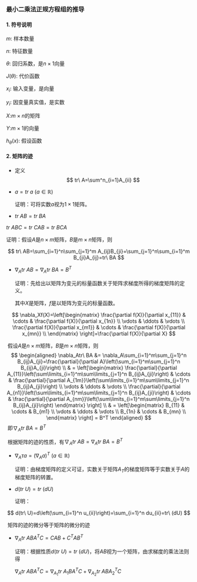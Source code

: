 ### 最小二乘法正规方程组的推导

#### 1. 符号说明

$m$: 样本数量

$n$: 特征数量

$\theta$: 回归系数，是$n\times 1$向量

$J(\theta)$: 代价函数

$x_i$: 输入变量，是向量

$y_i$: 因变量真实值，是实数

$X$:$m\times n$的矩阵

$Y$:$m\times 1$的向量

$h_\theta (x)$: 假设函数

#### 2. 矩阵的迹

- 定义
$$
tr\ A=\sum^n_{i=1}A_{ii}
$$

- $a=tr\ a\ (a\in \mathbb{R})$

  证明：可将实数$a$视为$1\times 1$矩阵。

- $tr\ AB=tr\ BA$

 $tr\ ABC=tr\ CAB=tr\ BCA$

  证明：假设$A$是$n\times m$矩阵，$B$是$m\times n$矩阵，则

$$
tr\ AB=\sum_{i=1}^n\sum_{j=1}^m A_{ij}B_{ji}=\sum_{j=1}^n\sum_{i=1}^m B_{ji}A_{ij}=tr\ BA
$$

- $\nabla_Atr\ AB=\nabla_Atr\ BA=B^T$

  证明：先给出以矩阵为变元的标量函数关于矩阵求梯度所得的梯度矩阵的定义。

  其中$X$是矩阵，$f$是以矩阵为变元的标量函数。

$$
\nabla_Xf(X)=\left[\begin{matrix}
\frac{\partial f(X)}{\partial x_{11}} & \cdots & \frac{\partial f(X)}{\partial x_{1n}} \\
\vdots & \ddots & \vdots \\
\frac{\partial f(X)}{\partial x_{m1}} & \cdots & \frac{\partial f(X)}{\partial x_{mn}} \\
\end{matrix}
\right]=\frac{\partial f(X)}{\partial X}
$$

​	假设$A$是$n\times m$矩阵，$B$是$m\times n$矩阵，则
$$
\begin{aligned}
\nabla_Atr\ BA &= \nabla_A\sum_{i=1}^m\sum_{j=1}^n B_{ij}A_{ji}=\frac{\partial}{\partial A}\left(\sum_{i=1}^m\sum_{j=1}^n B_{ij}A_{ji}\right) \\
& = \left[\begin{matrix}
\frac{\partial}{\partial A_{11}}\left(\sum\limits_{i=1}^m\sum\limits_{j=1}^n B_{ij}A_{ji}\right) & \cdots & \frac{\partial}{\partial A_{1m}}\left(\sum\limits_{i=1}^m\sum\limits_{j=1}^n B_{ij}A_{ji}\right) \\
\vdots & \ddots & \vdots \\
\frac{\partial}{\partial A_{n1}}\left(\sum\limits_{i=1}^m\sum\limits_{j=1}^n B_{ij}A_{ji}\right) & \cdots & \frac{\partial}{\partial A_{nm}}\left(\sum\limits_{i=1}^m\sum\limits_{j=1}^n B_{ij}A_{ji}\right)
\end{matrix}    
\right] \\
& = \left[\begin{matrix}
B_{11} & \cdots & B_{m1} \\
\vdots & \ddots & \vdots \\
B_{1n} & \cdots & B_{mn} \\
\end{matrix}    
\right] = B^T
\end{aligned}
$$
​	即$\nabla_Atr\ BA=B^T$

​	根据矩阵的迹的性质，有$\nabla_Atr\ AB=\nabla_Atr\ BA=B^T$

- $\nabla_A\tau a=(\nabla_A a)^T\ (a\in \mathbb{R})$

  证明：由梯度矩阵的定义可证，实数关于矩阵$A_T$的梯度矩阵等于实数关于$A$的梯度矩阵的转置。

- $d(tr\ U)=tr\ (dU)$

  证明：

$$
d(tr\ U)=d\left(\sum_{i=1}^n u_{ii}\right)=\sum_{i=1}^n du_{ii}=tr\ (dU)
$$

​	矩阵的迹的微分等于矩阵的微分的迹

- $\nabla_A tr\ ABA^T C=CAB+C^T AB^T$

  证明：根据性质$d(tr\ U)=tr\ (dU)$，将$AB$视为一个矩阵，由求梯度的乘法法则得

  $\nabla_Atr\ ABA^TC=\nabla_{A_1}tr\ A_1BA^TC+\nabla_{A_2}tr\ ABA_2^TC$ 

  
